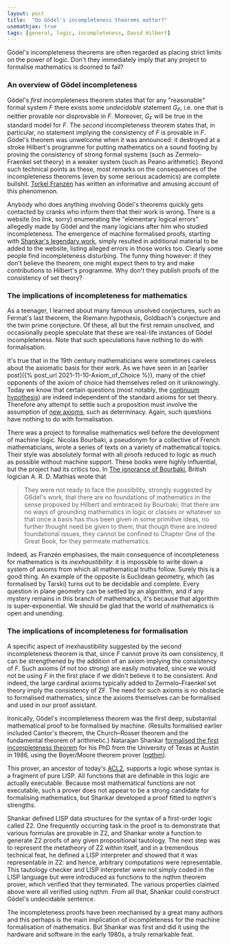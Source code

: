 ```yaml
---
layout: post
title:  "Do Gödel's incompleteness theorems matter?"
usemathjax: true
tags: [general, logic, incompleteness, David Hilbert]
---
```


Gödel's incompleteness theorems are often regarded as placing strict limits on the power of logic. Don't they immediately imply that any project to formalise mathematics is doomed to fail?

### An overview of Gödel incompleteness

Gödel's *first* incompleteness theorem states that for any "reasonable" formal system $F$ there exists some *undecidable* statement $G_F$, i.e. one that is neither provable nor disprovable in $F$. Moreover, $G_F$ will be true in the standard model for $F$. The *second* incompleteness theorem states that, in particular, no statement implying the consistency of $F$ is provable in $F$. Gödel's theorem was unwelcome when it was announced: it destroyed at a stroke Hilbert's programme for putting mathematics on a sound footing by proving the consistency of strong formal systems (such as Zermelo–Fraenkel set theory) in a weaker system (such as Peano arithmetic). Beyond such technical points as these, most remarks on the consequences of the incompleteness theorems (even by some serious academics) are complete bullshit. [Torkel Franzén](https://philpapers.org/rec/ZACTFG) has written an informative and amusing account of this phenomenon.

Anybody who does anything involving Gödel's theorems quickly gets contacted by cranks who inform them that their work is wrong. There is a website (no link, sorry) enumerating the "elementary logical errors" allegedly made by Gödel and the many logicians after him who studied incompleteness. The emergence of machine formalised proofs, starting with [Shankar's legendary work](https://doi.org/10.1017/CBO9780511569883), simply resulted in additional material to be added to the website, listing alleged errors in those works too. Clearly some people find incompleteness disturbing. The funny thing however: if they don't believe the theorem, one might expect them to try and make contributions to Hilbert's programme. Why don't they publish proofs of the consistency of set theory?

### The implications of incompleteness for mathematics

As a teenager, I learned about many famous unsolved conjectures, such as Fermat's last theorem, the Riemann hypothesis, Goldbach's conjecture and the twin prime conjecture. Of these, all but the first remain unsolved, and occasionally people speculate that these are real-life instances of Gödel incompleteness. Note that such speculations have nothing to do with formalisation.

It's true that in the 19th century mathematicians were sometimes careless about the axiomatic basis for their work. As we have seen in an [earlier post]({% post_url 2021-11-10-Axiom_of_Choice %}), many of the chief opponents of the axiom of choice had themselves relied on it unknowingly. Today we know that certain questions (most notably, the [continuum hypothesis](https://plato.stanford.edu/entries/continuum-hypothesis/)) are indeed independent of the standard axioms for set theory. Therefore any attempt to settle such a proposition must involve the assumption of [new axioms](https://plato.stanford.edu/entries/large-cardinals-determinacy/), such as determinacy. Again, such questions have nothing to do with formalisation.

There was a project to formalise mathematics well before the development of machine logic. Nicolas Bourbaki, a pseudonym for a collective of French mathematicians, wrote a series of texts on a variety of mathematical topics. Their style was absolutely formal with all proofs reduced to logic as much as possible without machine support. These books were highly influential, but the project had its critics too. In [The ignorance of Bourbaki](https://rdcu.be/cJtBL), British logician A. R. D. Mathias wrote that

> They were not ready to face the possibility, strongly suggested by G6del's work, that there are no foundations of mathematics in the sense proposed by Hilbert and embraced by Bourbaki; that there are no ways of grounding mathematics in logic or classes or whatever so that once a basis has thus been given in some primitive ideas, no further thought need be given to them; that though there are indeed foundational issues, they cannot be confined to Chapter One of the Great Book, for they permeate mathematics.

Indeed, as Franzén emphasises, the main consequence of incompleteness for mathematics is its *inexhaustibility*: it is impossible to write down a system of axioms from which all mathematical truths follow. Surely this is a good thing. An example of the opposite is Euclidean geometry, which (as formalised by Tarski) turns out to be decidable and complete. Every question in plane geometry can be settled by an algorithm, and if any mystery remains in this branch of mathematics, it's because that algorithm is super-exponential. We should be glad that the world of mathematics is open and unending.


### The implications of incompleteness for formalisation

A specific aspect of inexhaustibility suggested by the second incompleteness theorem is that, since $F$ cannot prove its own consistency, it can be strengthened by the addition of an axiom implying the consistency of $F$. Such axioms (if not too strong) are easily motivated, since we would not be using $F$ in the first place if we didn't believe it to be consistent. And indeed, the large cardinal axioms typically added to Zermelo–Fraenkel set theory imply the consistency of ZF. The need for such axioms is no obstacle to formalised mathematics, since the axioms themselves can be formalised and used in our proof assistant.

Ironically, Gödel's incompleteness theorem was the first deep, substantial mathematical proof to be formalised by machine. (Results formalised earlier included Cantor's theorem, the Church–Rosser theorem and the fundamental theorem of arithmetic.) Natarajan Shankar [formalised the first incompleteness theorem](https://doi.org/10.1017/CBO9780511569883) for his PhD from the University of Texas at Austin in 1986, using the Boyer/Moore theorem prover ([nqthm](https://www.cs.utexas.edu/users/moore/best-ideas/nqthm/)).

This prover, an ancestor of today's [ACL2](https://www.cs.utexas.edu/users/moore/acl2/), supports a logic whose syntax is a fragment of pure LISP. All functions that are definable in this logic are actually executable. Because most mathematical functions are not executable, such a prover does not appear to be a strong candidate for formalising mathematics, but
Shankar developed a proof fitted to nqthm's strengths.

Shankar defined LISP data structures for the syntax of a first-order logic called Z2. One frequently occurring task in the proof is to demonstrate that various formulas are provable in Z2, and Shankar wrote a function to generate Z2 proofs of any given propositional tautology. The next step was to represent the metatheory of Z2 within itself, and in a tremendous technical feat, he defined a LISP interpreter and showed that it was representable in Z2: and hence, arbitrary computations were representable. This tautology checker and LISP interpreter were not simply coded in the LISP language but were introduced as functions to the nqthm theorem prover, which verified that they terminated. The various properties claimed above were all verified using nqthm. From all that, Shankar could construct Gödel's undecidable sentence.

The incompleteness proofs have been mechanised by a great many authors and this perhaps is the main implication of incompleteness for the machine formalisation of mathematics. But Shankar was first and did it using the hardware and software in the early 1980s, a truly remarkable feat.
